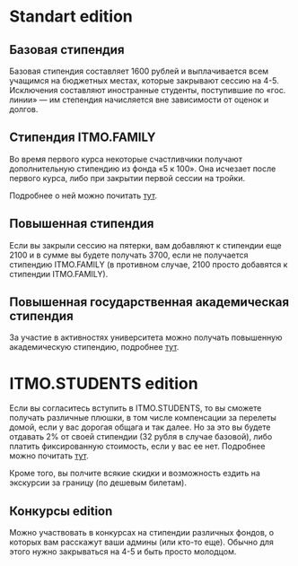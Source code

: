 # Standart edition

## Базовая стипендия
Базовая стипендия составляет 1600 рублей и выплачивается всем учащимся на бюджетных местах, которые закрывают сессию на 4-5.
Исключения составляют иностранные студенты, поступившие по «гос. линии» — им степендия начисляется вне зависимости от оценок и долгов.

## Стипендия ITMO.FAMILY
Во время первого курса некоторые счастливчики получают дополнительную стипендию из фонда «5 к 100». Она исчезает после первого курса, либо при закрытии первой сессии на тройки.

Подробнее о ней можно почитать [тут](https://abit.ifmo.ru/page/94/).

## Повышенная стипендия
Если вы закрыли сессию на пятерки, вам добавляют к стипендии еще 2100 и в сумме вы будете получать 3700, если не получается стипендию ITMO.FAMILY (в противном случае, 2100 просто добавятся к стипендии ITMO.FAMILY).

## Повышенная государственная академическая стипендия
За участие в активностях университета можно получать повышенную академическую стипендию, подробнее [тут](https://student.itmo.ru/pgas/).

# ITMO.STUDENTS edition
Если вы согласитесь вступить в ITMO.STUDENTS, то вы сможете получать различные плюшки, в том числе компенсации за перелеты домой, если у вас дорогая общага и так далее. Но за это вы будете отдавать 2% от своей стипендии (32 рубля в случае базовой), либо платить фиксированную стоимость, если у вас ее нет. Подробнее можно почитать [тут](https://student.itmo.ru/pages/64/).

Кроме того, вы полчите всякие скидки и возможность ездить на экскурсии за границу (по дешевым билетам).

## Конкурсы edition
Можно участвовать в конкурсах на стипендии различных фондов, о которых вам расскажут ваши админы (или кто-то еще). Обычно для этого нужно закрываться на 4-5 и быть просто молодцом.
